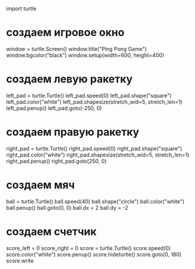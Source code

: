 import turtle

# создаем игровое окно
window = turtle.Screen()
window.title("Ping Pong Game")
window.bgcolor("black")
window.setup(width=600, height=400)

# создаем левую ракетку
left_pad = turtle.Turtle()
left_pad.speed(0)
left_pad.shape("square")
left_pad.color("white")
left_pad.shapesize(stretch_wid=5, stretch_len=1)
left_pad.penup()
left_pad.goto(-250, 0)

# создаем правую ракетку
right_pad = turtle.Turtle()
right_pad.speed(0)
right_pad.shape("square")
right_pad.color("white")
right_pad.shapesize(stretch_wid=5, stretch_len=1)
right_pad.penup()
right_pad.goto(250, 0)

# создаем мяч
ball = turtle.Turtle()
ball.speed(40)
ball.shape("circle")
ball.color("white")
ball.penup()
ball.goto(0, 0)
ball.dx = 2
ball.dy = -2

# создаем счетчик
score_left = 0
score_right = 0
score = turtle.Turtle()
score.speed(0)
score.color("white")
score.penup()
score.hideturtle()
score.goto(0, 180)
score.write

